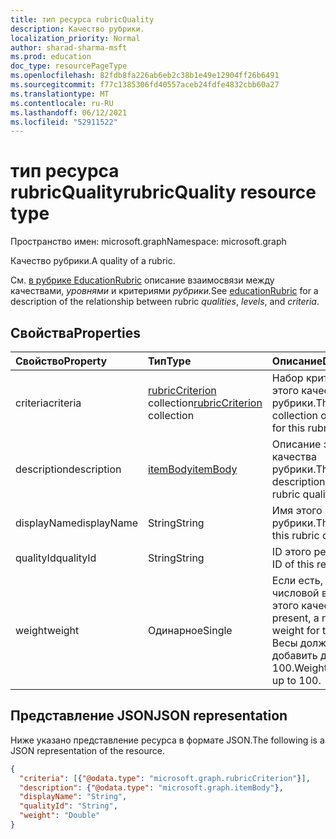 ```yaml
---
title: тип ресурса rubricQuality
description: Качество рубрики.
localization_priority: Normal
author: sharad-sharma-msft
ms.prod: education
doc_type: resourcePageType
ms.openlocfilehash: 82fdb8fa226ab6eb2c38b1e49e12904ff26b6491
ms.sourcegitcommit: f77c1385306fd40557aceb24fdfe4832cbb60a27
ms.translationtype: MT
ms.contentlocale: ru-RU
ms.lasthandoff: 06/12/2021
ms.locfileid: "52911522"
---
```

# <a name="rubricquality-resource-type"></a><span data-ttu-id="cb98f-103">тип ресурса rubricQuality</span><span class="sxs-lookup"><span data-stu-id="cb98f-103">rubricQuality resource type</span></span>

<span data-ttu-id="cb98f-104">Пространство имен: microsoft.graph</span><span class="sxs-lookup"><span data-stu-id="cb98f-104">Namespace: microsoft.graph</span></span>

<span data-ttu-id="cb98f-105">Качество рубрики.</span><span class="sxs-lookup"><span data-stu-id="cb98f-105">A quality of a rubric.</span></span> 

<span data-ttu-id="cb98f-106">См. [в рубрике EducationRubric](educationrubric.md) описание взаимосвязи между качествами,  *уровнями* и критериями *рубрики.*</span><span class="sxs-lookup"><span data-stu-id="cb98f-106">See [educationRubric](educationrubric.md) for a description of the relationship between rubric *qualities*, *levels*, and *criteria*.</span></span>

## <a name="properties"></a><span data-ttu-id="cb98f-107">Свойства</span><span class="sxs-lookup"><span data-stu-id="cb98f-107">Properties</span></span>

| <span data-ttu-id="cb98f-108">Свойство</span><span class="sxs-lookup"><span data-stu-id="cb98f-108">Property</span></span>     | <span data-ttu-id="cb98f-109">Тип</span><span class="sxs-lookup"><span data-stu-id="cb98f-109">Type</span></span>        | <span data-ttu-id="cb98f-110">Описание</span><span class="sxs-lookup"><span data-stu-id="cb98f-110">Description</span></span> |
|:-------------|:------------|:------------|
|<span data-ttu-id="cb98f-111">criteria</span><span class="sxs-lookup"><span data-stu-id="cb98f-111">criteria</span></span>|<span data-ttu-id="cb98f-112">[rubricCriterion](rubriccriterion.md) collection</span><span class="sxs-lookup"><span data-stu-id="cb98f-112">[rubricCriterion](rubriccriterion.md) collection</span></span>|<span data-ttu-id="cb98f-113">Набор критериев для этого качества рубрики.</span><span class="sxs-lookup"><span data-stu-id="cb98f-113">The collection of criteria for this rubric quality.</span></span>|
|<span data-ttu-id="cb98f-114">description</span><span class="sxs-lookup"><span data-stu-id="cb98f-114">description</span></span>|[<span data-ttu-id="cb98f-115">itemBody</span><span class="sxs-lookup"><span data-stu-id="cb98f-115">itemBody</span></span>](itembody.md)|<span data-ttu-id="cb98f-116">Описание этого качества рубрики.</span><span class="sxs-lookup"><span data-stu-id="cb98f-116">The description of this rubric quality.</span></span>|
|<span data-ttu-id="cb98f-117">displayName</span><span class="sxs-lookup"><span data-stu-id="cb98f-117">displayName</span></span>|<span data-ttu-id="cb98f-118">String</span><span class="sxs-lookup"><span data-stu-id="cb98f-118">String</span></span>|<span data-ttu-id="cb98f-119">Имя этого качества рубрики.</span><span class="sxs-lookup"><span data-stu-id="cb98f-119">The name of this rubric quality.</span></span>|
|<span data-ttu-id="cb98f-120">qualityId</span><span class="sxs-lookup"><span data-stu-id="cb98f-120">qualityId</span></span>|<span data-ttu-id="cb98f-121">String</span><span class="sxs-lookup"><span data-stu-id="cb98f-121">String</span></span>|<span data-ttu-id="cb98f-122">ID этого ресурса.</span><span class="sxs-lookup"><span data-stu-id="cb98f-122">The ID of this resource.</span></span>|
|<span data-ttu-id="cb98f-123">weight</span><span class="sxs-lookup"><span data-stu-id="cb98f-123">weight</span></span>|<span data-ttu-id="cb98f-124">Одинарное</span><span class="sxs-lookup"><span data-stu-id="cb98f-124">Single</span></span>|<span data-ttu-id="cb98f-125">Если есть, то числовой вес для этого качества.</span><span class="sxs-lookup"><span data-stu-id="cb98f-125">If present, a numerical weight for this quality.</span></span>  <span data-ttu-id="cb98f-126">Весы должны добавить до 100.</span><span class="sxs-lookup"><span data-stu-id="cb98f-126">Weights must add up to 100.</span></span>|

## <a name="json-representation"></a><span data-ttu-id="cb98f-127">Представление JSON</span><span class="sxs-lookup"><span data-stu-id="cb98f-127">JSON representation</span></span>

<span data-ttu-id="cb98f-128">Ниже указано представление ресурса в формате JSON.</span><span class="sxs-lookup"><span data-stu-id="cb98f-128">The following is a JSON representation of the resource.</span></span>

<!-- {
  "blockType": "resource",
  "optionalProperties": [

  ],
  "@odata.type": "microsoft.graph.rubricQuality",
  "baseType": null
}-->

```json
{
  "criteria": [{"@odata.type": "microsoft.graph.rubricCriterion"}],
  "description": {"@odata.type": "microsoft.graph.itemBody"},
  "displayName": "String",
  "qualityId": "String",
  "weight": "Double"
}
```

<!-- uuid: 16cd6b66-4b1a-43a1-adaf-3a886856ed98
2019-02-04 14:57:30 UTC -->
<!-- {
  "type": "#page.annotation",
  "description": "rubricQuality resource",
  "keywords": "",
  "section": "documentation",
  "tocPath": ""
}-->

